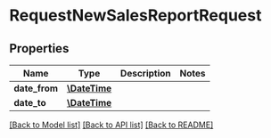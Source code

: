 # RequestNewSalesReportRequest

## Properties
Name | Type | Description | Notes
------------ | ------------- | ------------- | -------------
**date_from** | [**\DateTime**](\DateTime.md) |  | 
**date_to** | [**\DateTime**](\DateTime.md) |  | 

[[Back to Model list]](../../README.md#documentation-for-models) [[Back to API list]](../../README.md#documentation-for-api-endpoints) [[Back to README]](../../README.md)

